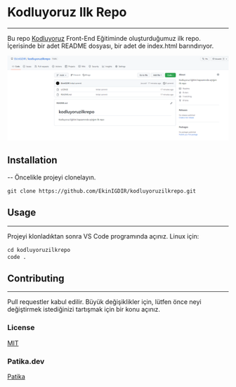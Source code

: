 # Kodluyoruz Ilk Repo
---
Bu repo [Kodluyoruz](https://www.kodluyoruz.org/) Front-End Eğitiminde oluşturduğumuz ilk repo. İçerisinde bir adet README dosyası, bir adet de index.html barındırıyor.


![Proje Görseli](o.PNG)

## Installation
--
Öncelikle projeyi clonelayın.
```
git clone https://github.com/EkinIGDIR/kodluyoruzilkrepo.git
```
## Usage
---
Projeyi klonladıktan sonra VS Code programında açınız.
Linux için:
```
cd kodluyoruzilkrepo
code .
```
## Contributing
---
Pull requestler kabul edilir. Büyük değişiklikler için, lütfen önce neyi değiştirmek istediğinizi tartışmak için bir konu açınız.

### License
[MIT](https://choosealicense.com/licenses/mit/)

### Patika.dev
[Patika](https://www.patika.dev/tr)



